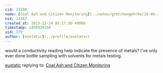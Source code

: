 ```yaml
---
cid: 13200
node: [Coal Ash and Citizen Monitoring](../notes/gretchengehrke/10-09-2015/coal-ash-and-citizen-monitoring)
nid: 12287
created_at: 2015-12-24 05:17:30 +0000
timestamp: 1450934250
uid: 379
author: [eustatic](../profile/eustatic)
---
```


would a conductivity reading help indicate the presence of metals?  I've only ever done bottle sampling with solvents for metals testing. 

[eustatic](../profile/eustatic) replying to: [Coal Ash and Citizen Monitoring](../notes/gretchengehrke/10-09-2015/coal-ash-and-citizen-monitoring)


